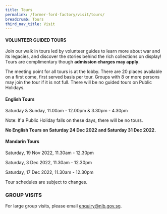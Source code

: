 ```yaml
---
title: Tours
permalink: /former-ford-factory/visit/tours/
breadcrumb: Tours
third_nav_title: Visit
---
```

#### VOLUNTEER GUIDED TOURS

Join our walk in tours led by volunteer guides to learn more about war and its legacies, and discover the stories behind the rich collections on display!  Tours are complimentary though **admission charges may apply**.

The meeting point for all tours is at the lobby.  There are 20 places available on a first come, first served basis per tour.  Groups with 8 or more persons may join the tour if it is not full.  There will be no guided tours on Public Holidays.  

#### **English Tours**
Saturday & Sunday, 11.00am - 12.00pm & 3.30pm - 4.30pm

Note: If a Public Holiday falls on these days, there
will be no tours.

**No English Tours on Saturday 24 Dec 2022
and Saturday 31 Dec 2022.**


#### **Mandarin Tours**

Saturday, 19 Nov 2022, 11.30am - 12.30pm

Saturday, 3 Dec 2022, 11.30am - 12.30pm

Saturday, 17 Dec 2022, 11.30am - 12.30pm

Tour schedules are subject to changes.


### GROUP VISITS

For large group visits, please email enquiry@nlb.gov.sg.